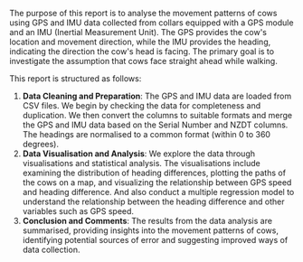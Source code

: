 The purpose of this report is to analyse the movement patterns of cows using GPS and IMU data collected from collars equipped with a GPS module and an IMU (Inertial Measurement Unit). The GPS provides the cow's location and movement direction, while the IMU provides the heading, indicating the direction the cow's head is facing. The primary goal is to investigate the assumption that cows face straight ahead while walking.

This report is structured as follows:

1. **Data Cleaning and Preparation**: The GPS and IMU data are loaded from CSV files. We begin by checking the data for completeness and duplication. We then convert the columns to suitable formats and merge the GPS and IMU data based on the Serial Number and NZDT columns. The headings are normalised to a common format (within 0 to 360 degrees).
2. **Data Visualisation and Analysis**: We explore the data through visualisations and statistical analysis. The visualisations include examining the distribution of heading differences, plotting the paths of the cows on a map, and visualizing the relationship between GPS speed and heading difference. And also conduct a multiple regression model to understand the relationship between the heading difference and other variables such as GPS speed.
3. **Conclusion and Comments**: The results from the data analysis are summarised, providing insights into the movement patterns of cows, identifying potential sources of error and suggesting improved ways of data collection.
